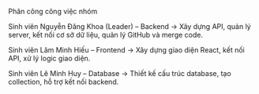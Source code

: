 Phân công công việc nhóm

Sinh viên Nguyễn Đăng Khoa (Leader) – Backend
→ Xây dựng API, quản lý server, kết nối cơ sở dữ liệu, quản lý GitHub và merge code.

Sinh viên Lâm Minh Hiếu – Frontend
→ Xây dựng giao diện React, kết nối API, xử lý logic giao diện.

Sinh viên Lê Minh Huy – Database
→ Thiết kế cấu trúc database, tạo collection, hỗ trợ kết nối backend.